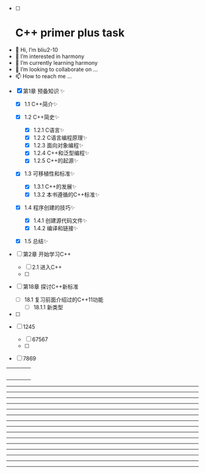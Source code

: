 - [ ] # C++ primer plus task


* 👋 Hi, I’m bliu2-10
* 👀 I’m interested in harmony
* 🌱 I’m currently learning harmony
* 💞️ I’m looking to collaborate on ...
* 📫 How to reach me ...













- [x] 第1章 预备知识 ✨

  - [x] 1.1 C++简介✨

  - [x] 1.2 C++简史✨
    - [x] 1.2.1 C语言✨
    - [x] 1.2.2 C语言编程原理✨
    - [x] 1.2.3 面向对象编程✨
    - [x] 1.2.4 C++和泛型编程✨
    - [x] 1.2.5 C++的起源✨

  - [x] 1.3 可移植性和标准✨
    - [x] 1.3.1 C++的发展✨
    - [x] 1.3.2 本书遵循的C++标准✨
  - [x] 1.4 程序创建的技巧✨
    - [x] 1.4.1 创建源代码文件✨
    - [x] 1.4.2 编译和链接✨
  - [x] 1.5 总结✨



- [ ] 第2章 开始学习C++
  - [ ] 2.1 进入C++
  - [ ] 















- [ ] 第18章 探讨C++新标准
  - [ ] 18.1 复习前面介绍过的C++11功能
    - [ ] 18.1.1 新类型
- [ ] 











- [ ] 1245
  - [ ] 67567
  - [ ] 
- [ ] 7869










|      |      |      |      |
| :--: | ---- | ---- | ---- |
|      |      |      |      |
|      |      |      |      |
|      |      |      |      |
|      |      |      |      |
|      |      |      |      |



























---
---
---
---
---
---
---
---
---
---
---
---
---
---
---
